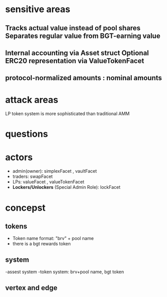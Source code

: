 # sensitive areas 
Tracks actual value instead of pool shares
Separates regular value from BGT-earning value
----------------------------
Internal accounting via Asset struct
Optional ERC20 representation via ValueTokenFacet
---------------------------------
protocol-normalized amounts : nominal amounts
---------------------------------

# attack areas 
LP token system is more sophisticated than traditional AMM



# questions


# actors 
- admin(owner): simplexFacet , vaultFacet
- traders: swapFacet
- LPs: valueFacet , valueTokenFacet 
- **Lockers/Unlockers** (Special Admin Role): lockFacet
 


# concepst
## tokens
- Token name format: "brv" + pool name
- there is a bgt rewards token
## system
-assest system
-token system: brv+pool name, bgt token
## vertex and edge